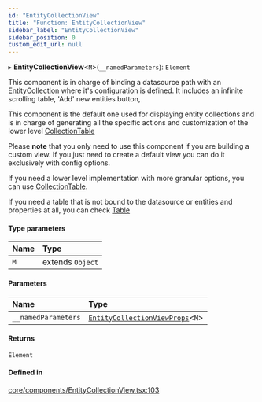 ```yaml
---
id: "EntityCollectionView"
title: "Function: EntityCollectionView"
sidebar_label: "EntityCollectionView"
sidebar_position: 0
custom_edit_url: null
---
```


▸ **EntityCollectionView**<`M`\>(`__namedParameters`): `Element`

This component is in charge of binding a datasource path with an [EntityCollection](../interfaces/EntityCollection)
where it's configuration is defined. It includes an infinite scrolling table,
'Add' new entities button,

This component is the default one used for displaying entity collections
and is in charge of generating all the specific actions and customization
of the lower level [CollectionTable](../variables/CollectionTable)

Please **note** that you only need to use this component if you are building
a custom view. If you just need to create a default view you can do it
exclusively with config options.

If you need a lower level implementation with more granular options, you
can use [CollectionTable](../variables/CollectionTable).

If you need a table that is not bound to the datasource or entities and
properties at all, you can check [Table](Table)

#### Type parameters

| Name | Type |
| :------ | :------ |
| `M` | extends `Object` |

#### Parameters

| Name | Type |
| :------ | :------ |
| `__namedParameters` | [`EntityCollectionViewProps`](../interfaces/EntityCollectionViewProps)<`M`\> |

#### Returns

`Element`

#### Defined in

[core/components/EntityCollectionView.tsx:103](https://github.com/Camberi/firecms/blob/2d60fba/src/core/components/EntityCollectionView.tsx#L103)
